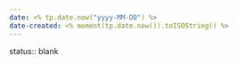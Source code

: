 ```yaml
---
date: <% tp.date.now("yyyy-MM-DD") %>
date-created: <% moment(tp.date.now()).toISOString() %>
---
```


status:: blank